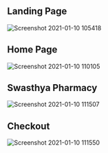 ## Landing Page

![Screenshot 2021-01-10 105418](https://user-images.githubusercontent.com/47218490/104115194-9187d300-5332-11eb-8b90-0672d77acfef.png)

## Home Page

![Screenshot 2021-01-10 110105](https://user-images.githubusercontent.com/47218490/104115262-74073900-5333-11eb-8b9c-b987c0e4dba9.png)

## Swasthya Pharmacy

![Screenshot 2021-01-10 111507](https://user-images.githubusercontent.com/47218490/104115598-e4fc2000-5336-11eb-9c53-7af64320e3d9.png)

## Checkout

![Screenshot 2021-01-10 111550](https://user-images.githubusercontent.com/47218490/104115603-e88fa700-5336-11eb-9a8f-b2717a65f9df.png)
